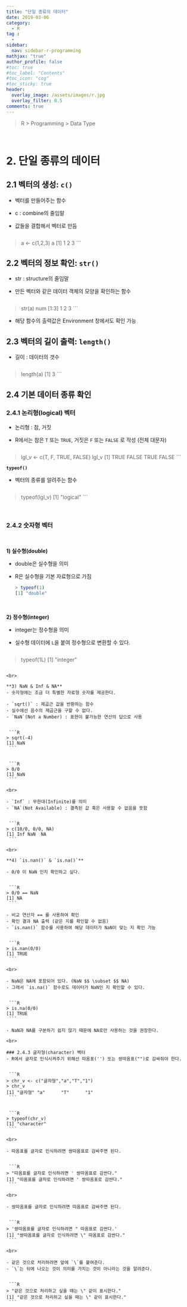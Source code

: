 ```yaml
---
title: "단일 종류의 데이터"
date: 2019-03-06
category:
  - R
tag :
  -
sidebar:
  nav: sidebar-r-programming
mathjax: "true"
author_profile: false
#toc: true
#toc_label: "Contents"
#toc_icon: "cog"
#toc_sticky: true
header:
  overlay_image: /assets/images/r.jpg
  overlay_filter: 0.5
comments: true
---
```

> R > Programming > Data Type

<br>

# 2. 단일 종류의 데이터

## 2.1 벡터의 생성: **`c()`**

- 벡터를 만들어주는 함수
- c : combine의 줄임말
- 값들을 결합해서 벡터로 만듬

    ```R
> a <- c(1,2,3)
> a
[1] 1 2 3
    ```

## 2.2 벡터의 정보 확인: `str()`

- str : structure의 줄임말
- 만든 벡터와 같은 데이터 객체의 모양을 확인하는 함수

    ```R
> str(a)
 num [1:3] 1 2 3
    ```

- 해당 함수의 출력값은 Environment 창에서도 확인 가능

## 2.3 벡터의 길이 출력: `length()`
- 길이 : 데이터의 갯수

    ```R
> length(a)
[1] 3
    ```

## 2.4 기본 데이터 종류 확인

### 2.4.1 논리형(logical) 벡터

- 논리형 : 참, 거짓
- R에서는 참은 `T` 또는 `TRUE`, 거짓은 `F` 또는 `FALSE` 로 작성 (전체 대문자)

    ```R
> lgl_v <- c(T, F, TRUE, FALSE)
> lgl_v
[1]  TRUE FALSE  TRUE FALSE
    ```


**`typeof()`**
- 벡터의 종류를 알려주는 함수

    ```R
> typeof(lgl_v)
[1] "logical"
    ```

<br>

### 2.4.2 숫자형 벡터  

<br>

**1) 실수형(double)**  

- double은 실수형을 의미
- R은 실수형을 기본 자료형으로 가짐  


  ```R
  > typeof(1)
  [1] "double"
  ````

<br>

**2) 정수형(integer)**
- integer는 정수형을 의미
- 실수형 데이터에 `L`을 붙여 정수형으로 변환할 수 있다.  

  ```R
> typeof(1L)
[1] "integer"
   ```

<br>

**3) NaN & Inf & NA**
- 숫자형에는 조금 더 특별한 자료형 숫자를 제공한다.

- `sqrt()` : 제곱근 값을 반환하는 함수
- 실수에선 음수의 제곱근을 구할 수 없다.
- `NaN`(Not a Number) : 표현이 불가능한 연산의 답으로 사용    


    ```R
> sqrt(-4)
[1] NaN
    ```


    ```R
> 0/0
[1] NaN
    ```

<br>

- `Inf` : 무한대(Infinite)를 의미
- `NA`(Not Available) : 결측된 값 혹은 사용할 수 없음을 뜻함  


    ```R
> c(10/0, 0/0, NA)
[1] Inf NaN  NA
    ```

<br>

**4) `is.nan()` & `is.na()`**

- 0/0 이 NaN 인지 확인하고 싶다.  


    ```R
> 0/0 == NaN
[1] NA
    ```

- 비교 연산자 == 를 사용하여 확인
- 확인 결과 NA 출력 (같은 지를 확인할 수 없음)
- `is.nan()` 함수를 사용하여 해당 데이터가 NaN이 맞는 지 확인 가능  


    ```R
> is.nan(0/0)
[1] TRUE
    ```

<br>

- NaN은 NA에 포함되어 있다. (NaN $$ \subset $$ NA)
- 그래서 `is.na()` 함수로도 데이터가 NaN인 지 확인할 수 있다.  


    ```R
> is.na(0/0)
[1] TRUE
    ```

- NaN과 NA를 구분하기 쉽지 않기 때문에 NA로만 사용하는 것을 권장한다.

<br>

### 2.4.3 글자형(character) 벡터
- R에서 글자로 인식시켜주기 위해선 따옴표('') 또는 쌍따옴표("")로 감싸줘야 한다.  


    ```R
> chr_v <- c("글자형","a","T","1")
> chr_v
[1] "글자형" "a"      "T"      "1"   
    ```


    ```R
> typeof(chr_v)
[1] "character"
    ```

<br>

- 따옴표를 글자로 인식하려면 쌍따옴표로 감싸주면 된다.  


    ```R
> "따옴표를 글자로 인식하려면 ' 쌍따옴표로 감싼다."
[1] "따옴표를 글자로 인식하려면 ' 쌍따옴표로 감싼다."
    ```

<br>

- 쌍따옴표를 글자로 인식하려면 따옴표로 감싸주면 된다.  


    ```R
> '쌍따옴표를 글자로 인식하려면 " 따옴표로 감싼다.'
[1] "쌍따옴표를 글자로 인식하려면 \" 따옴표로 감싼다."
    ```

<br>

- 같은 것으로 처리하려면 앞에 `\`를 붙여준다.
- `\`는 뒤에 나오는 것이 의미를 가지는 것이 아니라는 것을 알려준다.  


    ```R
> "같은 것으로 처리하고 싶을 때는 \" 같이 표시한다."
[1] "같은 것으로 처리하고 싶을 때는 \" 같이 표시한다."
    ```
